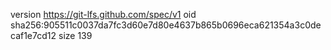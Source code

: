 version https://git-lfs.github.com/spec/v1
oid sha256:905511c0037da7fc3d60e7d80e4637b865b0696eca621354a3c0decaf1e7cd12
size 139
